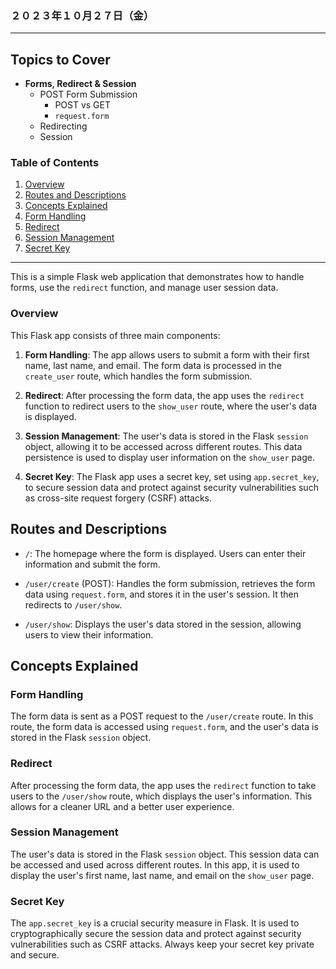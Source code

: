 ### ２０２３年１０月２７日（金）

---

## Topics to Cover

- **Forms, Redirect & Session**
    - POST Form Submission
        - POST vs GET
        - `request.form`
    - Redirecting
    - Session

### Table of Contents
1. [Overview](#overview)
2. [Routes and Descriptions](#routes-and-descriptions)
3. [Concepts Explained](#concepts-explained)
4. [Form Handling](#form-handling)
5. [Redirect](#redirect)
6. [Session Management](#session-management)
6. [Secret Key](#secret-key)


---

This is a simple Flask web application that demonstrates how to handle forms, use the `redirect` function, and manage user session data.

### Overview

This Flask app consists of three main components:

1. **Form Handling**: The app allows users to submit a form with their first name, last name, and email. The form data is processed in the `create_user` route, which handles the form submission.

2. **Redirect**: After processing the form data, the app uses the `redirect` function to redirect users to the `show_user` route, where the user's data is displayed.

3. **Session Management**: The user's data is stored in the Flask `session` object, allowing it to be accessed across different routes. This data persistence is used to display user information on the `show_user` page.

4. **Secret Key**: The Flask app uses a secret key, set using `app.secret_key`, to secure session data and protect against security vulnerabilities such as cross-site request forgery (CSRF) attacks.

## Routes and Descriptions

- `/`: The homepage where the form is displayed. Users can enter their information and submit the form.

- `/user/create` (POST): Handles the form submission, retrieves the form data using `request.form`, and stores it in the user's session. It then redirects to `/user/show`.

- `/user/show`: Displays the user's data stored in the session, allowing users to view their information.

## Concepts Explained

### Form Handling

The form data is sent as a POST request to the `/user/create` route. In this route, the form data is accessed using `request.form`, and the user's data is stored in the Flask `session` object.

### Redirect

After processing the form data, the app uses the `redirect` function to take users to the `/user/show` route, which displays the user's information. This allows for a cleaner URL and a better user experience.

### Session Management

The user's data is stored in the Flask `session` object. This session data can be accessed and used across different routes. In this app, it is used to display the user's first name, last name, and email on the `show_user` page.

### Secret Key

The `app.secret_key` is a crucial security measure in Flask. It is used to cryptographically secure the session data and protect against security vulnerabilities such as CSRF attacks. Always keep your secret key private and secure.